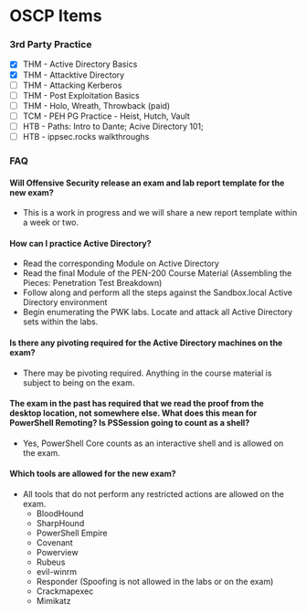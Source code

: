 # OSCP Items

### 3rd Party Practice

* [x] THM - Active Directory Basics&#x20;
* [x] THM - Attacktive Directory&#x20;
* [ ] THM - Attacking Kerberos&#x20;
* [ ] THM - Post Exploitation Basics&#x20;
* [ ] THM - Holo, Wreath, Throwback (paid)&#x20;
* [ ] TCM - PEH PG Practice - Heist, Hutch, Vault&#x20;
* [ ] HTB - Paths: Intro to Dante; Acive Directory 101;
* [ ] HTB - ippsec.rocks walkthroughs

### FAQ

#### Will Offensive Security release an exam and lab report template for the new exam?

* This is a work in progress and we will share a new report template within a week or two.

#### How can I practice Active Directory?

* Read the corresponding Module on Active Directory&#x20;
* Read the final Module of the PEN-200 Course Material (Assembling the Pieces: Penetration Test Breakdown)
* Follow along and perform all the steps against the Sandbox.local Active Directory environment
* Begin enumerating the PWK labs. Locate and attack all Active Directory sets within the labs.

#### Is there any pivoting required for the Active Directory machines on the exam?

* There may be pivoting required. Anything in the course material is subject to being on the exam.

#### The exam in the past has required that we read the proof from the desktop location, not somewhere else. What does this mean for PowerShell Remoting? Is PSSession going to count as a shell?

* Yes, PowerShell Core counts as an interactive shell and is allowed on the exam.

#### Which tools are allowed for the new exam?

* All tools that do not perform any restricted actions are allowed on the exam.
  * BloodHound
  * SharpHound
  * PowerShell Empire
  * Covenant&#x20;
  * Powerview
  * Rubeus
  * evil-winrm
  * Responder (Spoofing is not allowed in the labs or on the exam)
  * Crackmapexec
  * Mimikatz
